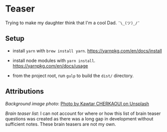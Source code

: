 # Teaser

Trying to make my daughter think that I'm a cool Dad. `¯\_(ツ)_/¯`

## Setup

*   install `yarn` with `brew install yarn`. https://yarnpkg.com/en/docs/install

*   install node modules with `yarn install`. https://yarnpkg.com/en/docs/usage

*   from the project root, run `gulp` to build the `dist/` directory.

## Attributions

_Background image photo_: [Photo by Kawtar CHERKAOUI on Unsplash](https://unsplash.com/photos/1Q1P_XpWylY)

_Brain teaser list_: I can not account for where or how this list of brain teaser questions was created as there was a long gap in development without sufficient notes. These brain teasers are not my own.
